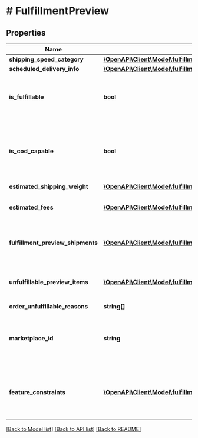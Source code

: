 # # FulfillmentPreview

## Properties

Name | Type | Description | Notes
------------ | ------------- | ------------- | -------------
**shipping_speed_category** | [**\OpenAPI\Client\Model\fulfillmentOutbound\ShippingSpeedCategory**](ShippingSpeedCategory.md) |  |
**scheduled_delivery_info** | [**\OpenAPI\Client\Model\fulfillmentOutbound\ScheduledDeliveryInfo**](ScheduledDeliveryInfo.md) |  | [optional]
**is_fulfillable** | **bool** | When true, this fulfillment order preview is fulfillable. |
**is_cod_capable** | **bool** | When true, this fulfillment order preview is for COD (Cash On Delivery). |
**estimated_shipping_weight** | [**\OpenAPI\Client\Model\fulfillmentOutbound\Weight**](Weight.md) |  | [optional]
**estimated_fees** | [**\OpenAPI\Client\Model\fulfillmentOutbound\Fee[]**](Fee.md) | An array of fee type and cost pairs. | [optional]
**fulfillment_preview_shipments** | [**\OpenAPI\Client\Model\fulfillmentOutbound\FulfillmentPreviewShipment[]**](FulfillmentPreviewShipment.md) | An array of fulfillment preview shipment information. | [optional]
**unfulfillable_preview_items** | [**\OpenAPI\Client\Model\fulfillmentOutbound\UnfulfillablePreviewItem[]**](UnfulfillablePreviewItem.md) | An array of unfulfillable preview item information. | [optional]
**order_unfulfillable_reasons** | **string[]** | String list | [optional]
**marketplace_id** | **string** | The marketplace the fulfillment order is placed against. |
**feature_constraints** | [**\OpenAPI\Client\Model\fulfillmentOutbound\FeatureSettings[]**](FeatureSettings.md) | A list of features and their fulfillment policies to apply to the order. | [optional]

[[Back to Model list]](../../README.md#models) [[Back to API list]](../../README.md#endpoints) [[Back to README]](../../README.md)
